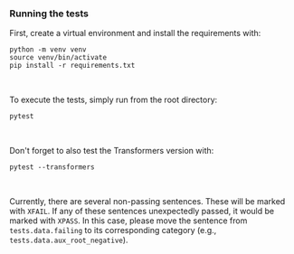 ### Running the tests

First, create a virtual environment and install the requirements with:

```console
python -m venv venv
source venv/bin/activate
pip install -r requirements.txt
```

<br>

To execute the tests, simply run from the root directory:

```console
pytest
```
<br>

Don't forget to also test the Transformers version with:

```console
pytest --transformers
```
<br>

Currently, there are several non-passing sentences. These will be marked with
`XFAIL`. If any of these sentences unexpectedly passed, it would be marked with
`XPASS`. In this case, please move the sentence from `tests.data.failing` to
its corresponding category (e.g., `tests.data.aux_root_negative`).

